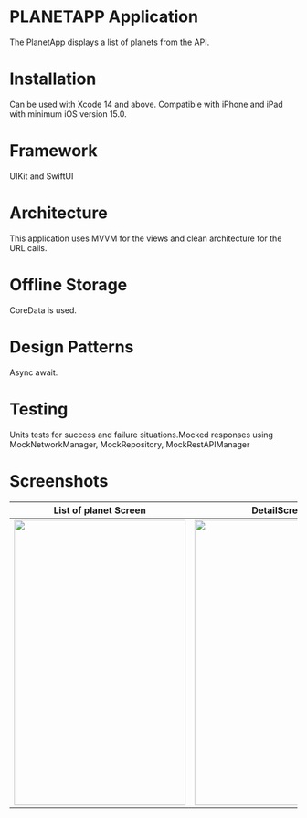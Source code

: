 # PLANETAPP Application
The PlanetApp displays a list of planets from the API.

# Installation
Can be used with Xcode 14 and above. Compatible with iPhone and iPad with minimum iOS version 15.0.

# Framework
UIKit and SwiftUI 

# Architecture
This application uses MVVM for the views and clean architecture for the URL calls.

# Offline Storage
CoreData is used.

# Design Patterns
Async await.

# Testing
Units tests for success and failure situations.Mocked responses using MockNetworkManager, MockRepository, MockRestAPIManager

# Screenshots


|List of planet Screen|DetailScreen|
|---|---|
|<img src="https://user-images.githubusercontent.com/15943310/233363807-fde43c6a-b906-484c-90cc-47b0a6d9adad.png" width="300" height="500"> |<img src="https://user-images.githubusercontent.com/15943310/233363907-d5bb134c-274d-442a-91e5-708889bd6ba0.png" width="300" height="500"> |

